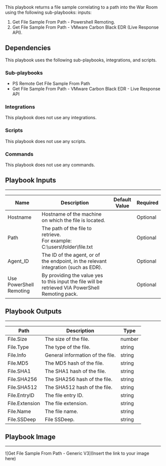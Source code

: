 This playbook returns a file sample correlating to a path into the War Room using the following sub-playbooks:
inputs:
1) Get File Sample From Path - Powershell Remoting.
2) Get File Sample From Path - VMware Carbon Black EDR (Live Response API).


## Dependencies
This playbook uses the following sub-playbooks, integrations, and scripts.

### Sub-playbooks
* PS Remote Get File Sample From Path
* Get File Sample From Path - VMware Carbon Black EDR - Live Response API

### Integrations
This playbook does not use any integrations.

### Scripts
This playbook does not use any scripts.

### Commands
This playbook does not use any commands.

## Playbook Inputs
---

| **Name** | **Description** | **Default Value** | **Required** |
| --- | --- | --- | --- |
| Hostname | Hostname of the machine on which the file is located. |  | Optional |
| Path | The path of the file to retrieve.<br/>For example:<br/>C:\\users\\folder\\file.txt<br/> |  | Optional |
| Agent_ID | The ID of the agent, or of the endpoint, in the relevant integration \(such as EDR\). |  | Optional |
| Use PowerShell Remoting | By providing the value yes to this input the file will be retrieved VIA PowerShell Remoting pack.  |  | Optional |

## Playbook Outputs
---

| **Path** | **Description** | **Type** |
| --- | --- | --- |
| File.Size | The size of the file. | number |
| File.Type | The type of the file. | string |
| File.Info | General information of the file. | string |
| File.MD5 | The MD5 hash of the file. | string |
| File.SHA1 | The SHA1 hash of the file. | string |
| File.SHA256 | The SHA256 hash of the file. | string |
| File.SHA512 | The SHA512 hash of the file. | string |
| File.EntryID | The file entry ID. | string |
| File.Extension | The file extension. | string |
| File.Name | The file name. | string |
| File.SSDeep | File SSDeep. | string |

## Playbook Image
---
![Get File Sample From Path - Generic V3](Insert the link to your image here)